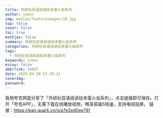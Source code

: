 ```yaml
---
title: 外研社双语阅读绘本萤火虫系列
author: joker
img: medias/featureimages/10.jpg
top: false
cover: false
toc: true
mathjax: false
summary: 外研社双语阅读绘本萤火虫系列
categories: 外研社双语阅读绘本萤火虫系列
tags:
  - 外研社双语阅读绘本萤火虫系列
keywords: joker
essay: false
abbrlink: 54697
date: 2025-04-20 23:39:11
coverImg:
password:
---
```


我用夸克网盘分享了「外研社双语阅读绘本萤火虫系列」，点击链接即可保存。打开「夸克APP」，无需下载在线播放视频，畅享原画5倍速，支持电视投屏。
链接：https://pan.quark.cn/s/a7e2ed0ee74f
